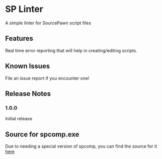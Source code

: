 # SP Linter

A simple linter for SourcePawn script files

## Features

Real time error reporting that will help in creating/editing scripts.

## Known Issues

File an issue report if you encounter one!

## Release Notes

### 1.0.0

Initial release

## Source for spcomp.exe

Due to needing a special version of spcomp, you can find the source for it [here](https://github.com/Deathreus/sourcepawn/tree/dry-run)
